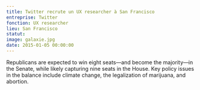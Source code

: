 ```yaml
---
title: Twitter recrute un UX researcher à San Francisco
entreprise: Twitter
fonction: UX researcher
lieu: San Francisco
statut: 
image: galaxie.jpg
date: 2015-01-05 00:00:00
---
```

Republicans are expected to win eight seats—and become the majority—in the Senate, while likely capturing nine seats in the House. Key policy issues in the balance include climate change, the legalization of marijuana, and abortion. 